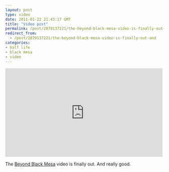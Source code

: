 ```yaml
---
layout: post
type: video
date: 2011-01-22 21:43:17 GMT
title: "Video post"
permalink: /post/2879137221/the-beyond-black-mesa-video-is-finally-out-and
redirect_from: 
  - /post/2879137221/the-beyond-black-mesa-video-is-finally-out-and
categories:
- half life
- black mesa
- video
---
```

<iframe width="500" height="281"  id="youtube_iframe" src="https://www.youtube.com/embed/OOrH5tfWorg?feature=oembed&amp;enablejsapi=1&amp;wmode=opaque" frameborder="0" allow="accelerometer; autoplay; clipboard-write; encrypted-media; gyroscope; picture-in-picture" allowfullscreen title="Beyond Black Mesa"></iframe>

The <a href="http://www.youtube.com/watch?v=OOrH5tfWorg">Beyond Black Mesa</a> video is finally out. And really good.